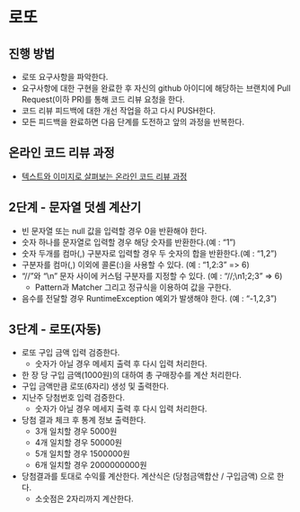 # 로또
## 진행 방법
* 로또 요구사항을 파악한다.
* 요구사항에 대한 구현을 완료한 후 자신의 github 아이디에 해당하는 브랜치에 Pull Request(이하 PR)를 통해 코드 리뷰 요청을 한다.
* 코드 리뷰 피드백에 대한 개선 작업을 하고 다시 PUSH한다.
* 모든 피드백을 완료하면 다음 단계를 도전하고 앞의 과정을 반복한다.

## 온라인 코드 리뷰 과정
* [텍스트와 이미지로 살펴보는 온라인 코드 리뷰 과정](https://github.com/next-step/nextstep-docs/tree/master/codereview)

## 2단계 - 문자열 덧셈 계산기
 - 빈 문자열 또는 null 값을 입력할 경우 0을 반환해야 한다.
 - 숫자 하나를 문자열로 입력할 경우 해당 숫자를 반환한다.(예 : “1”)
 - 숫자 두개를 컴마(,) 구분자로 입력할 경우 두 숫자의 합을 반환한다.(예 : “1,2”)
 - 구분자를 컴마(,) 이외에 콜론(:)을 사용할 수 있다. (예 : “1,2:3” => 6)
 - “//”와 “\n” 문자 사이에 커스텀 구분자를 지정할 수 있다. (예 : “//;\n1;2;3” => 6)
   - Pattern과 Matcher 그리고 정규식을 이용하여 값을 구한다.
 - 음수를 전달할 경우 RuntimeException 예외가 발생해야 한다. (예 : “-1,2,3”)

## 3단계 - 로또(자동)
- 로또 구입 금액 입력 검증한다.
  - 숫자가 아닐 경우 메세지 출력 후 다시 입력 처리한다.
- 한 장 당 구입 금액(1000원)의 대하여 총 구매장수를 계산 처리한다.
- 구입 금액만큼 로또(6자리) 생성 및 출력한다.
- 지난주 당첨번호 입력 검증한다.
  - 숫자가 아닐 경우 메세지 출력 후 다시 입력 처리한다.
- 당첨 결과 체크 후 통계 정보 출력한다.
  - 3개 일치할 경우 5000원
  - 4개 일치할 경우 50000원
  - 5개 일치할 경우 1500000원
  - 6개 일치할 경우 2000000000원
- 당첨결과를 토대로 수익률 계산한다. 계산식은 (당첨금액합산 / 구입금액) 으로 한다.
  - 소숫점은 2자리까지 계산한다.
